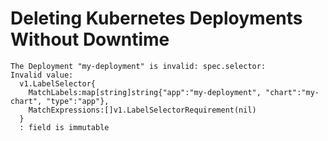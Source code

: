 # Deleting Kubernetes Deployments Without Downtime

```
The Deployment "my-deployment" is invalid: spec.selector:
Invalid value: 
  v1.LabelSelector{
    MatchLabels:map[string]string{"app":"my-deployment", "chart":"my-chart", "type":"app"}, 
    MatchExpressions:[]v1.LabelSelectorRequirement(nil)
  }
  : field is immutable
```

